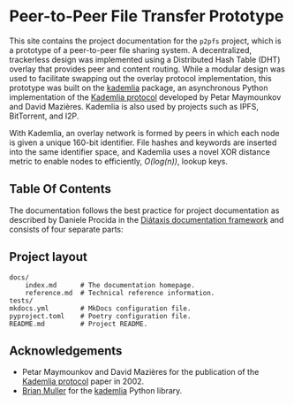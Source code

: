 # Peer-to-Peer File Transfer Prototype

This site contains the project documentation for the `p2pfs` project, which is a prototype of a
peer-to-peer file sharing system.  A decentralized, trackerless design was implemented using a
Distributed Hash Table (DHT) overlay that provides peer and content routing.  While a modular design was
used to facilitate swapping out the overlay protocol implementation, this prototype was built on the
[kademlia](https://github.com/bmuller/kademlia) package, an asynchronous Python implementation of the
[Kademlia protocol](https://pdos.csail.mit.edu/~petar/papers/maymounkov-kademlia-lncs.pdf) developed by 
Petar Maymounkov and David Mazières.  Kademlia is also used by projects such as IPFS, BitTorrent, and I2P.

With Kademlia, an overlay network is formed by peers in which each node is given a unique 160-bit identifier.
File hashes and keywords are inserted into the same identifier space, and Kademlia uses a novel XOR distance metric
to enable nodes to efficiently, _O(log(n))_, lookup keys.

## Table Of Contents

The documentation follows the best practice for
project documentation as described by Daniele Procida
in the [Diátaxis documentation framework](https://diataxis.fr/)
and consists of four separate parts:

## Project layout

    docs/
        index.md      # The documentation homepage.
        reference.md  # Technical reference information.
    tests/
    mkdocs.yml        # MkDocs configuration file.
    pyproject.toml    # Poetry configuration file.
    README.md         # Project README.

## Acknowledgements

- Petar Maymounkov and David Mazières for the publication of the
[Kademlia protocol](https://pdos.csail.mit.edu/~petar/papers/maymounkov-kademlia-lncs.pdf) paper in 2002.
- [Brian Muller](https://github.com/bmuller/) for the [kademlia](https://github.com/bmuller/kademlia) Python library.